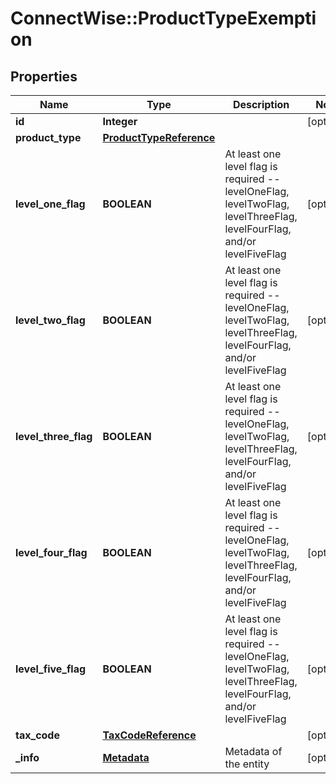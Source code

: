 # ConnectWise::ProductTypeExemption

## Properties
Name | Type | Description | Notes
------------ | ------------- | ------------- | -------------
**id** | **Integer** |  | [optional] 
**product_type** | [**ProductTypeReference**](ProductTypeReference.md) |  | 
**level_one_flag** | **BOOLEAN** | At least one level flag is required -- levelOneFlag, levelTwoFlag, levelThreeFlag, levelFourFlag, and/or levelFiveFlag | [optional] 
**level_two_flag** | **BOOLEAN** | At least one level flag is required -- levelOneFlag, levelTwoFlag, levelThreeFlag, levelFourFlag, and/or levelFiveFlag | [optional] 
**level_three_flag** | **BOOLEAN** | At least one level flag is required -- levelOneFlag, levelTwoFlag, levelThreeFlag, levelFourFlag, and/or levelFiveFlag | [optional] 
**level_four_flag** | **BOOLEAN** | At least one level flag is required -- levelOneFlag, levelTwoFlag, levelThreeFlag, levelFourFlag, and/or levelFiveFlag | [optional] 
**level_five_flag** | **BOOLEAN** | At least one level flag is required -- levelOneFlag, levelTwoFlag, levelThreeFlag, levelFourFlag, and/or levelFiveFlag | [optional] 
**tax_code** | [**TaxCodeReference**](TaxCodeReference.md) |  | [optional] 
**_info** | [**Metadata**](Metadata.md) | Metadata of the entity | [optional] 


